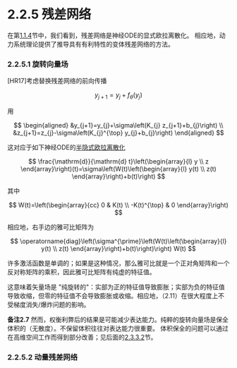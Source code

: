 # 2.2.5 残差网络

在第[1.1.4](../../1.-yin-yan/1.1-dong-ji/1.1.4-lian-xu-shen-du-de-shen-jing-wang-luo.md)节中，我们看到，残差网络是神经ODE的显式欧拉离散化。 相应地，动力系统理论提供了推导具有有利特性的变体残差网络的方法。

### 2.2.5.1 旋转向量场

\[HR17]考虑替换残差网络的前向传播

$$
y_{j+1}=y_{j}+f_{\theta}\left(y_{j}\right)
$$

用



$$
\begin{aligned}
&y_{j+1}=y_{j}+\sigma\left(K_{j} z_{j+1}+b_{j}\right) \\
&z_{j+1}=z_{j}-\sigma\left(K_{j}^{\top} y_{j}+b_{j}\right)
\end{aligned}
$$

这对应于如下神经ODE的[半隐式欧拉离散化](../../yi-zhe-fu-lu/xin-ji-fen.md)



$$
\frac{\mathrm{d}}{\mathrm{d} t}\left(\begin{array}{l}
y \\
z
\end{array}\right)(t)=\sigma\left(W(t)\left(\begin{array}{l}
y(t) \\
z(t)
\end{array}\right)+b(t)\right)
$$

其中



$$
W(t)=\left(\begin{array}{cc}
0 & K(t) \\
-K(t)^{\top} & 0
\end{array}\right)
$$

相应地，右手边的雅可比矩阵为



$$
\operatorname{diag}\left(\sigma^{\prime}\left(W(t)\left(\begin{array}{l}
y(t) \\
z(t)
\end{array}\right)+b(t)\right)\right) W(t)
$$

许多激活函数是单调的；如果是这种情况，那么雅可比就是一个正对角矩阵和一个反对称矩阵的乘积，因此雅可比矩阵有纯虚的特征值。

这意味着矢量场是 "纯旋转的"：实部为正的特征值导致膨胀；实部为负的特征值导致收缩，但零的特征值不会导致膨胀或收缩。相应地，（2.11）在很大程度上不受梯度消失/爆炸问题的影响。

**备注2.7**  然而，权衡利弊后的结果是可能减少表达能力。纯粹的旋转向量场是保全体积的（无散度）。不保留体积往往对表达能力很重要。 体积保全的问题可以通过在高维空间工作而得到部分改善；见后面的[2.3.3.2](../2.3-can-shu-hua-xuan-ze/2.3.3-zeng-qiang.md)节。

### 2.2.5.2 动量残差网络
